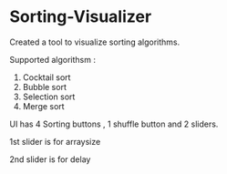 # Sorting-Visualizer
Created a tool to visualize sorting algorithms.

Supported algorithsm :
1. Cocktail sort
2. Bubble sort
3. Selection sort
4. Merge sort

UI has 4 Sorting buttons , 1 shuffle button and 2 sliders.

1st slider is for arraysize

2nd slider is for delay
